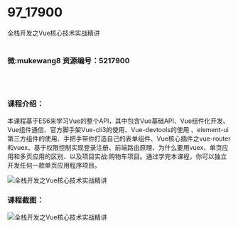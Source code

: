 # 97_17900
全栈开发之Vue核心技术实战精讲
<br/></br>
<h3>微:mukewang8 资源编号：5217900</h3>
<br/></br>
<h3>课程介绍：</h3>
<p>本课程基于ES6来学习<a title="查看与 Vue 相关的文章" target="_blank">Vue</a>的整个API，其中包含<a title="查看与 Vue 相关的文章" target="_blank">Vue</a>基础API、Vue组件化开发、Vue组件通信、官方脚手架Vue-cli3的使用、Vue-devtools的使用 、element-ui第三方组件的使用、手把手带你打造自己的表单组件、Vue核心插件之vue-router和vuex、基于权限控制实现登录注册、前端路由原理、为什么要用vuex、单页应用和多页应用的区别、以及项目实战:购物车项目。通过学完本课程，你可以独立开发任何一款单页应用程序项目。</p>
<p><img src="https://www.ko996.com/wp-content/uploads/img/2021/01/1-104-300x156.png" alt="全栈开发之Vue核心技术实战精讲"></p>
<div class="info-desc">
<h3>课程截图：</h3>
<p><img src="https://www.ko996.com/wp-content/uploads/img/2021/01/2-121.png" alt="全栈开发之Vue核心技术实战精讲"></p>


			
</div>
